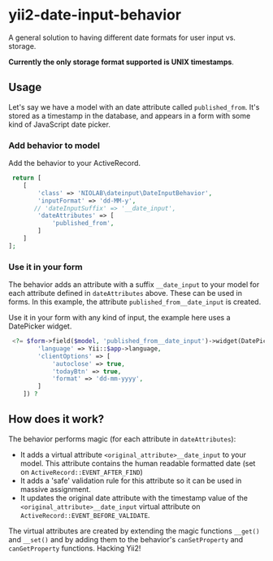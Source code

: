 # yii2-date-input-behavior
A general solution to having different date formats for user input vs. storage.

**Currently the only storage format supported is UNIX timestamps**.

## Usage
Let's say we have a model with an date attribute called `published_from`. It's stored as 
a timestamp in the database, and appears in a form with some kind of JavaScript date picker.


### Add behavior to model
Add the behavior to your ActiveRecord.
```php
 return [
    [
        'class' => 'NIOLAB\dateinput\DateInputBehavior',
        'inputFormat' => 'dd-MM-y',
       // 'dateInputSuffix' => '__date_input', 
        'dateAttributes' => [
            'published_from',
        ]
    ]
];
```


### Use it in your form
The behavior adds an attribute with a suffix `__date_input` to your model for each attribute defined in `dateAttributes` above. These can be used in forms. In this example, the attribute `published_from__date_input` is created.

Use it in your form with any kind of input, the example here uses a DatePicker widget.

```php
 <?= $form->field($model, 'published_from__date_input')->widget(DatePicker::class, [
        'language' => Yii::$app->language,
        'clientOptions' => [
            'autoclose' => true,
            'todayBtn' => true,
            'format' => 'dd-mm-yyyy',
        ]
    ]) ?
``` 


## How does it work?
The behavior performs magic (for each attribute in `dateAttributes`):
- It adds a virtual attribute `<original_attribute>__date_input` to your model. This attribute contains the human readable formatted date (set on `ActiveRecord::EVENT_AFTER_FIND`)
- It adds a 'safe' validation rule for this attribute so it can be used in massive assignment.
- It updates the original date attribute with the timestamp value of the `<original_attribute>__date_input` virtual attribute on `ActiveRecord::EVENT_BEFORE_VALIDATE`.

The virtual attributes are created by extending the magic functions `__get()` and `__set()` and by adding them to the behavior's `canSetProperty` and `canGetProperty` functions. Hacking Yii2!
